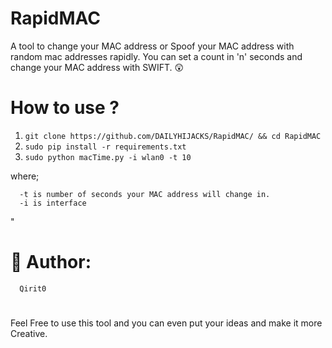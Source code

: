 # RapidMAC
A tool to change your MAC address or Spoof your MAC address with random mac addresses rapidly. You can set a count 
in 'n' seconds and change your MAC address with SWIFT. 😲

# How to use ?
1. `git clone https://github.com/DAILYHIJACKS/RapidMAC/ && cd RapidMAC`
2. `sudo pip install -r requirements.txt`
3. `sudo python macTime.py -i wlan0 -t 10`

where;

      -t is number of seconds your MAC address will change in.
      -i is interface
"      
# 💩 Author:
      Qirit0
      
#
Feel Free to use this tool and you can even put your ideas and make it more Creative.
